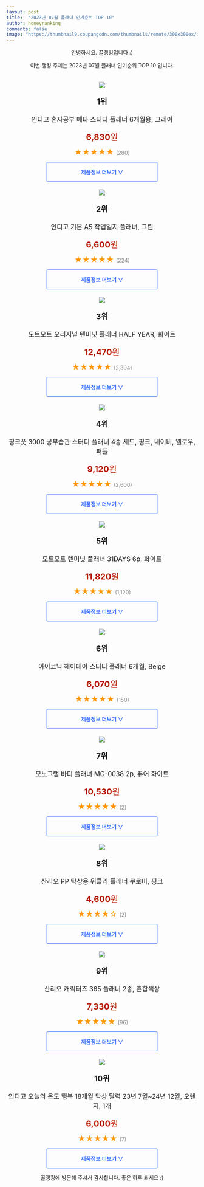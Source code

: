 ```yaml
---
layout: post
title:  "2023년 07월 플래너 인기순위 TOP 10"
author: honeyranking
comments: false
image: "https://thumbnail9.coupangcdn.com/thumbnails/remote/300x300ex/image/rs_quotation_api/55hcyick/529867f96faf4dabb0fec304eee32cfa.jpg"
---
```

<p style="text-align: center;">안녕하세요. 꿀랭킹입니다 :)</p>
<p style="text-align: center;">이번 랭킹 주제는 2023년 07월 플래너 인기순위 TOP 10 입니다.</p><center><img src="https://thumbnail9.coupangcdn.com/thumbnails/remote/300x300ex/image/rs_quotation_api/55hcyick/529867f96faf4dabb0fec304eee32cfa.jpg" style="margin-top:20px" /></center><p style="text-align: center; font-size: 20px"><b>1위</b></p><p style="text-align: center; font-size: 17px">인디고 혼자공부 메타 스터디 플래너 6개월용, 그레이</p><p style="text-align: center;"><span style="color: #b61800; font-size: 22px;"><b>6,830</b>원</span></p><p style="text-align: center;"><span style="color: #ff9600; font-size: 20px;">★★★★★ </span><span style="color: #878787;">(280)</span></p><center><a href="https://link.coupang.com/a/4GY4K"><div style="font-size: 14px; display: inline-block; padding: 15px 90px; color: #346aff; border-radius: 2px; border: 1px solid #346aff; cursor: pointer;"><b>제품정보 더보기 &or;</b></div></a></center><center><img src="https://thumbnail9.coupangcdn.com/thumbnails/remote/300x300ex/image/rs_quotation_api/foxtyebz/ecb73153e1af4bbda7d64e69e99f8938.jpg" style="margin-top:20px" /></center><p style="text-align: center; font-size: 20px"><b>2위</b></p><p style="text-align: center; font-size: 17px">인디고 기본 A5 작업일지 플래너, 그린</p><p style="text-align: center;"><span style="color: #b61800; font-size: 22px;"><b>6,600</b>원</span></p><p style="text-align: center;"><span style="color: #ff9600; font-size: 20px;">★★★★★ </span><span style="color: #878787;">(224)</span></p><center><a href="https://link.coupang.com/a/4GY4M"><div style="font-size: 14px; display: inline-block; padding: 15px 90px; color: #346aff; border-radius: 2px; border: 1px solid #346aff; cursor: pointer;"><b>제품정보 더보기 &or;</b></div></a></center><center><img src="https://thumbnail7.coupangcdn.com/thumbnails/remote/300x300ex/image/retail/images/4423531493831987-7509a270-357f-4d82-8ecc-a321c72aaef2.jpg" style="margin-top:20px" /></center><p style="text-align: center; font-size: 20px"><b>3위</b></p><p style="text-align: center; font-size: 17px">모트모트 오리지널 텐미닛 플래너 HALF YEAR, 화이트</p><p style="text-align: center;"><span style="color: #b61800; font-size: 22px;"><b>12,470</b>원</span></p><p style="text-align: center;"><span style="color: #ff9600; font-size: 20px;">★★★★★ </span><span style="color: #878787;">(2,394)</span></p><center><a href="https://link.coupang.com/a/4GY4O"><div style="font-size: 14px; display: inline-block; padding: 15px 90px; color: #346aff; border-radius: 2px; border: 1px solid #346aff; cursor: pointer;"><b>제품정보 더보기 &or;</b></div></a></center><center><img src="https://thumbnail8.coupangcdn.com/thumbnails/remote/300x300ex/image/retail/images/2020/03/05/11/9/da5aa3fc-ea76-4c8e-862d-320783e38fcf.jpg" style="margin-top:20px" /></center><p style="text-align: center; font-size: 20px"><b>4위</b></p><p style="text-align: center; font-size: 17px">핑크풋 3000 공부습관 스터디 플래너 4종 세트, 핑크, 네이비, 옐로우, 퍼플</p><p style="text-align: center;"><span style="color: #b61800; font-size: 22px;"><b>9,120</b>원</span></p><p style="text-align: center;"><span style="color: #ff9600; font-size: 20px;">★★★★★ </span><span style="color: #878787;">(2,600)</span></p><center><a href="https://link.coupang.com/a/4GY4P"><div style="font-size: 14px; display: inline-block; padding: 15px 90px; color: #346aff; border-radius: 2px; border: 1px solid #346aff; cursor: pointer;"><b>제품정보 더보기 &or;</b></div></a></center><center><img src="https://thumbnail7.coupangcdn.com/thumbnails/remote/300x300ex/image/retail/images/2021/05/10/9/9/e787fc48-71d9-48cf-9be4-e780e871c8bc.jpg" style="margin-top:20px" /></center><p style="text-align: center; font-size: 20px"><b>5위</b></p><p style="text-align: center; font-size: 17px">모트모트 텐미닛 플래너 31DAYS 6p, 화이트</p><p style="text-align: center;"><span style="color: #b61800; font-size: 22px;"><b>11,820</b>원</span></p><p style="text-align: center;"><span style="color: #ff9600; font-size: 20px;">★★★★★ </span><span style="color: #878787;">(1,120)</span></p><center><a href="https://link.coupang.com/a/4GY4Q"><div style="font-size: 14px; display: inline-block; padding: 15px 90px; color: #346aff; border-radius: 2px; border: 1px solid #346aff; cursor: pointer;"><b>제품정보 더보기 &or;</b></div></a></center><center><img src="https://thumbnail9.coupangcdn.com/thumbnails/remote/300x300ex/image/rs_quotation_api/hnjhneqd/29a718e290e343179ef6bbde9141b7ab.jpg" style="margin-top:20px" /></center><p style="text-align: center; font-size: 20px"><b>6위</b></p><p style="text-align: center; font-size: 17px">아이코닉 헤이데이 스터디 플래너 6개월, Beige</p><p style="text-align: center;"><span style="color: #b61800; font-size: 22px;"><b>6,070</b>원</span></p><p style="text-align: center;"><span style="color: #ff9600; font-size: 20px;">★★★★★ </span><span style="color: #878787;">(150)</span></p><center><a href="https://link.coupang.com/a/4GY4R"><div style="font-size: 14px; display: inline-block; padding: 15px 90px; color: #346aff; border-radius: 2px; border: 1px solid #346aff; cursor: pointer;"><b>제품정보 더보기 &or;</b></div></a></center><center><img src="https://thumbnail8.coupangcdn.com/thumbnails/remote/300x300ex/image/rs_quotation_api/8gaz1sbh/30f45b7971c44aca8ad26c2fb97bb674.jpg" style="margin-top:20px" /></center><p style="text-align: center; font-size: 20px"><b>7위</b></p><p style="text-align: center; font-size: 17px">모노그램 바디 플래너 MG-0038 2p, 퓨어 화이트</p><p style="text-align: center;"><span style="color: #b61800; font-size: 22px;"><b>10,530</b>원</span></p><p style="text-align: center;"><span style="color: #ff9600; font-size: 20px;">★★★★★ </span><span style="color: #878787;">(2)</span></p><center><a href="https://link.coupang.com/a/4GY4S"><div style="font-size: 14px; display: inline-block; padding: 15px 90px; color: #346aff; border-radius: 2px; border: 1px solid #346aff; cursor: pointer;"><b>제품정보 더보기 &or;</b></div></a></center><center><img src="https://thumbnail6.coupangcdn.com/thumbnails/remote/300x300ex/image/retail/images/2023/06/12/18/8/06b9d859-333a-4d57-ada8-f05547407e2c.jpg" style="margin-top:20px" /></center><p style="text-align: center; font-size: 20px"><b>8위</b></p><p style="text-align: center; font-size: 17px">산리오 PP 탁상용 위클리 플래너 쿠로미, 핑크</p><p style="text-align: center;"><span style="color: #b61800; font-size: 22px;"><b>4,600</b>원</span></p><p style="text-align: center;"><span style="color: #ff9600; font-size: 20px;">★★★★☆ </span><span style="color: #878787;">(2)</span></p><center><a href="https://www.coupang.com/vp/products/7396554498?itemId=19134842942&q=%ED%94%8C%EB%9E%98%EB%84%88&sourceType=search&searchId=0871964c4d1247c9a8dc796f21379278"><div style="font-size: 14px; display: inline-block; padding: 15px 90px; color: #346aff; border-radius: 2px; border: 1px solid #346aff; cursor: pointer;"><b>제품정보 더보기 &or;</b></div></a></center><center><img src="https://thumbnail8.coupangcdn.com/thumbnails/remote/300x300ex/image/rs_quotation_api/tdpbqspr/73cce812bfbd42ada41dfc0054040bb9.jpg" style="margin-top:20px" /></center><p style="text-align: center; font-size: 20px"><b>9위</b></p><p style="text-align: center; font-size: 17px">산리오 캐릭터즈 365 플래너 2종, 혼합색상</p><p style="text-align: center;"><span style="color: #b61800; font-size: 22px;"><b>7,330</b>원</span></p><p style="text-align: center;"><span style="color: #ff9600; font-size: 20px;">★★★★★ </span><span style="color: #878787;">(96)</span></p><center><a href="https://www.coupang.com/vp/products/6801355080?itemId=16056330029&q=%ED%94%8C%EB%9E%98%EB%84%88&sourceType=search&searchId=0871964c4d1247c9a8dc796f21379278"><div style="font-size: 14px; display: inline-block; padding: 15px 90px; color: #346aff; border-radius: 2px; border: 1px solid #346aff; cursor: pointer;"><b>제품정보 더보기 &or;</b></div></a></center><center><img src="https://thumbnail10.coupangcdn.com/thumbnails/remote/300x300ex/image/retail/images/2023/06/02/15/5/7af53e9d-a5f1-4f64-b5d1-4c1ea325b68e.jpg" style="margin-top:20px" /></center><p style="text-align: center; font-size: 20px"><b>10위</b></p><p style="text-align: center; font-size: 17px">인디고 오늘의 온도 행복 18개월 탁상 달력 23년 7월~24년 12월, 오렌지, 1개</p><p style="text-align: center;"><span style="color: #b61800; font-size: 22px;"><b>6,000</b>원</span></p><p style="text-align: center;"><span style="color: #ff9600; font-size: 20px;">★★★★★ </span><span style="color: #878787;">(7)</span></p><center><a href="https://www.coupang.com/vp/products/7375462726?itemId=19035259534&q=%ED%94%8C%EB%9E%98%EB%84%88&sourceType=search&searchId=0871964c4d1247c9a8dc796f21379278"><div style="font-size: 14px; display: inline-block; padding: 15px 90px; color: #346aff; border-radius: 2px; border: 1px solid #346aff; cursor: pointer;"><b>제품정보 더보기 &or;</b></div></a></center><p style="text-align: center;">꿀랭킹에 방문해 주셔서 감사합니다. 좋은 하루 되세요 :)</p>